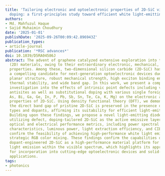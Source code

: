 ```yaml
---
title: 'Tailoring electronic and optoelectronic properties of 2D-SiC via defects and
  doping: a first-principles study toward efficient white light-emitting diodes'
authors:
- Md. Mahfuzul Haque
- Sajid Muhaimin Choudhury
date: '2025-01-01'
publishDate: '2025-09-26T00:09:42.896943Z'
publication_types:
- article-journal
publication: '*RSC advances*'
doi: 10.1039/D5RA04586J
abstract: The advent of graphene catalyzed extensive exploration into two-dimensional
  (2D) materials, owing to their extraordinary electronic, mechanical, and optical
  properties. Among these, two-dimensional silicon carbide (2D-SiC) has emerged as
  a compelling candidate for next-generation optoelectronic devices due to its inherent
  planar structure, robust mechanical strength, high exciton binding energy, high
  thermal stability, and wide band gap. In this work, we present a comprehensive first-principles
  investigation into the effects of intrinsic point defects including vacancies and
  antisites as well as substitutional doping with various single foreign atom (e.g.,
  As, Bi, Ga, Ge, In, P, Pb, Sb, Sn, Te, Ca, K, Mg) on the electronic and optical
  properties of 2D-SiC. Using density functional theory (DFT), we demonstrate that
  the direct band gap of pristine 2D-SiC is preserved in the presence of key defect
  types and dopants, affirming its suitability for efficient light-emitting applications.
  Building upon these findings, we propose a novel light-emitting diode (LED) architecture
  utilizing defect, doping-tailored 2D-SiC as the active emissive layer. Simulated
  optical and electrical performance metrics, including power spectral density, current–voltage
  characteristics, luminous power, light extraction efficiency, and CIE color coordinates,
  confirm the feasibility of achieving high-performance white light emission through
  strategic RGB color mixing. These findings confirm the capabilities of defect and
  dopant-engineered 2D-SiC as a high-performance material platform for adjustable
  light emission within the visible spectrum, which highlights its appropriateness
  for incorporation into cutting-edge optoelectronic devices and solid-state lighting
  applications.
tags:
- photonics
---
```

